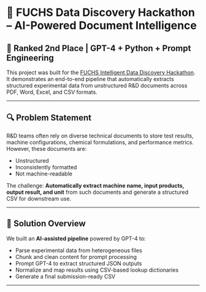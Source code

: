 # 🧠 FUCHS Data Discovery Hackathon – AI-Powered Document Intelligence

## 🥈 Ranked 2nd Place | GPT-4 + Python + Prompt Engineering

This project was built for the [FUCHS Intelligent Data Discovery Hackathon](https://www.hackerearth.com/challenges/hackathon/fuchs-intelligent-data-discovery/). It demonstrates an end-to-end pipeline that automatically extracts structured experimental data from unstructured R&D documents across PDF, Word, Excel, and CSV formats.

---

## 🔍 Problem Statement

R&D teams often rely on diverse technical documents to store test results, machine configurations, chemical formulations, and performance metrics. However, these documents are:

- Unstructured
- Inconsistently formatted
- Not machine-readable

The challenge: **Automatically extract machine name, input products, output result, and unit** from such documents and generate a structured CSV for downstream use.

---

## 🚀 Solution Overview

We built an **AI-assisted pipeline** powered by GPT-4 to:

- Parse experimental data from heterogeneous files
- Chunk and clean content for prompt processing
- Prompt GPT-4 to extract structured JSON outputs
- Normalize and map results using CSV-based lookup dictionaries
- Generate a final submission-ready CSV

---

